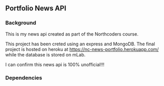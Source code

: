 ## Portfolio News API

### Background

This is my news api created as part of the Northcoders course.

This project has been creted using an express and MongoDB. The final project is hosted on heroku at https://nc-news-portfolio.herokuapp.com/ while the database is stored on mLab.

I can confirm this news api is 100% unofficial!!!

### Dependencies
